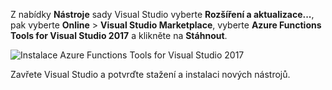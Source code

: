 Z nabídky **Nástroje** sady Visual Studio vyberte **Rozšíření a aktualizace...**, pak vyberte **Online** > **Visual Studio Marketplace**, vyberte **Azure Functions Tools for Visual Studio 2017** a klikněte na **Stáhnout**.
 
![Instalace Azure Functions Tools for Visual Studio 2017](./media/functions-install-vstools/functions-vstools-install.png)

Zavřete Visual Studio a potvrďte stažení a instalaci nových nástrojů. 